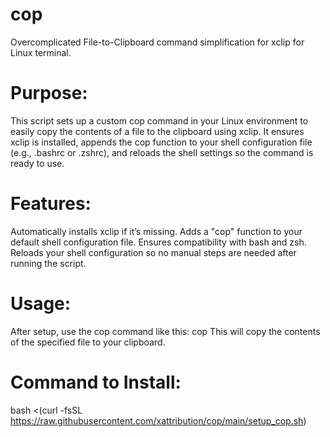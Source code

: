 # cop
Overcomplicated File-to-Clipboard command simplification for xclip for Linux terminal.


# Purpose:

This script sets up a custom cop command in your Linux environment to easily copy the contents of a file to the clipboard using xclip. 
It ensures xclip is installed, appends the cop function to your shell configuration file (e.g., .bashrc or .zshrc), and reloads the shell settings so the command is ready to use.

# Features:

Automatically installs xclip if it’s missing.
Adds a "cop" function to your default shell configuration file.
Ensures compatibility with bash and zsh.
Reloads your shell configuration so no manual steps are needed after running the script.

# Usage: 

After setup, use the cop command like this: cop <filename>
This will copy the contents of the specified file to your clipboard.

# Command to Install: 

bash <(curl -fsSL https://raw.githubusercontent.com/xattribution/cop/main/setup_cop.sh)
